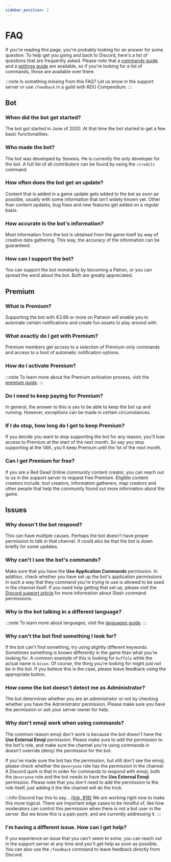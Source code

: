 ```yaml
---
sidebar_position: 2
---
```


# FAQ

If you're reading this page, you're probably looking for an answer for some question. To help get you going and back to Discord, here's a list of questions that are frequently asked.
Please note that a [commands guide](./guides/commands) and a [settings guide](./guides/settings) are available, so if you're looking for a list of commands, those are available over there.

:::note
Is something missing from this FAQ? Let us know in the support server or use `/feedback` in a guild with RDO Compendium.
:::

## Bot

### When did the bot get started?

The bot got started in June of 2020. At that time the bot started to get a few basic functionalities.

### Who made the bot?

The bot was developed by Senexis. He is currently the only developer for the bot. A full list of all contributors can be found by using the `/credits` command.

### How often does the bot get an update?

Content that is added in a game update gets added to the bot as soon as possible, usually with some information that isn't widely known yet.
Other than content updates, bug fixes and new features get added on a regular basis.

### How accurate is the bot's information?

Most information from the bot is obtained from the game itself by way of creative data gathering. This way, the accuracy of the information can be guaranteed.

### How can I support the bot?

You can support the bot monetarily by becoming a Patron, or you can spread the word about the bot. Both are greatly appreciated.

## Premium

### What is Premium?

Supporting the bot with €3.99 or more on Patreon will enable you to automate certain notifications and create fun assets to play around with.

### What exactly do I get with Premium?

Premium members get access to a selection of Premium-only commands and access to a host of automatic notification options.

### How do I activate Premium?

:::note
To learn more about the Premium activation process, visit the [premium guide](./guides/premium).
:::

### Do I need to keep paying for Premium?

In general, the answer to this is yes to be able to keep the bot up and running. However, exceptions can be made in certain circumstances.

### If I do stop, how long do I get to keep Premium?

If you decide you want to stop supporting the bot for any reason, you'll lose access to Premium at the start of the next month.
So say you stop supporting at the 14th, you'll keep Premium until the 1st of the next month.

### Can I get Premium for free?

If you are a Red Dead Online community content creator, you can reach out to us in the support server to request free Premium.
Eligible content creators include: tool creators, information gatherers, map creators and other people that help the community found out more information about the game.

## Issues

### Why doesn't the bot respond?

This can have multiple causes. Perhaps the bot doesn't have proper permission to talk in that channel. It could also be that the bot is down briefly for some updates.

### Why can't I see the bot's commands?

Make sure that you have the **Use Application Commands** permission. In addition, check whether you have set up the bot's application permissions in such a way that they command you're trying to use
is allowed to be used in the channel itself. If you need help getting that set up, please visit the
[Discord support article](https://support.discord.com/hc/en-us/articles/4644915651095-Command-Permissions) for more information about Slash command permissions.

### Why is the bot talking in a different language?

:::note
To learn more about languages, visit the [languages guide](./guides/languages).
:::

### Why can't the bot find something I look for?

If the bot can't find something, try using slightly different keywords. Sometimes something is known differently in the game than what you're looking for.
A common example of this is looking for `buffalo` while the actual name is `bison`. Of course, the thing you're looking for might just not be in the bot.
If you believe this is the case, please leave feedback using the appropriate button.

### How come the bot doesn't detect me as Administrator?

The bot determines whether you are an administrator or not by checking whether you have the Administrator permission. Please make sure you have the permission or ask your server owner for help.

### Why don't emoji work when using commands?

The common reason emoji don't work is because the bot doesn't have the **Use External Emoji** permission. Please make sure to add the permission to the bot's role, and make sure the channel you're
using commands in doesn't override (deny) the permission for the bot.

If you've made sure the bot has the permission, but still don't see the emoji, please check whether the `@everyone` role has the permission in the channel. A Discord quirk is that in order for
commands to respond with emoji, both the `@everyone` role and the bot needs to have the **Use External Emoji** permission. Please note that you don't need to add the permission to the role itself,
just adding it the the channel will do the trick.

:::info Discord has this to say... [(link, #18)](https://time-mambo-c70.notion.site/DDevs-May-27-Q-A-17431321344b4ce7915fe7b5f83b1f41)
We are working right now to make this more logical. There are important edge cases to be mindful of, like how moderators can control this permission when there is not a bot user in the server. But we
know this is a pain point, and are currently addressing it.
:::

### I'm having a different issue. How can I get help?

If you experience an issue that you can't seem to solve, you can reach out in the support server at any time and you'll get help as soon as possible. You can also use the `/feedback` command
to leave feedback directly from Discord.
